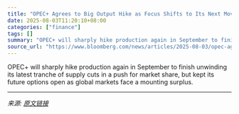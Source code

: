```yaml
---
title: "OPEC+ Agrees to Big Output Hike as Focus Shifts to Its Next Move"
date: 2025-08-03T11:20:10+08:00
categories: ["finance"]
tags: []
summary: "OPEC+ will sharply hike production again in September to finish unwinding its latest tranche of supply cuts in a push for market share, but kept its future options open as global markets face a mounti"
source_url: "https://www.bloomberg.com/news/articles/2025-08-03/opec-agrees-big-output-hike-to-finish-unwinding-round-of-cuts"
---
```


OPEC+ will sharply hike production again in September to finish unwinding its latest tranche of supply cuts in a push for market share, but kept its future options open as global markets face a mounting surplus.

---

*来源: [原文链接](https://www.bloomberg.com/news/articles/2025-08-03/opec-agrees-big-output-hike-to-finish-unwinding-round-of-cuts)*
